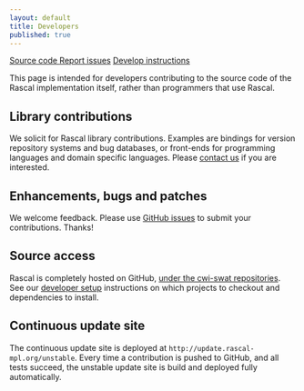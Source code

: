 ```yaml
---
layout: default
title: Developers
published: true
---
```


<p class="text-center">
   <a class="btn" href="https://github.com/cwi-swat/rascal"><i class="icon-github"></i> Source code </a>
   <a class="btn" href="https://github.com/cwi-swat/rascal/issues/"><i class="icon-tasks"></i> Report issues</a>
   <a class="btn" href="https://github.com/cwi-swat/rascal/wiki/Rascal-Developers-Setup---Step-by-Step"><i class="icon-info-sign"></i> Develop instructions</a>
</p>

This page is intended for developers contributing to the source code of the Rascal  implementation  itself, rather than programmers that use Rascal.

## Library contributions

We solicit for Rascal library contributions. Examples are bindings
for version repository systems and bug databases, or front-ends for programming
   languages and domain specific languages. Please [contact us](mailto:Jurgen.Vinju@cwi.nl) if you are
   interested. 

## Enhancements, bugs and patches

We welcome feedback. Please use [GitHub issues](https://github.com/cwi-swat/rascal/issues) 
to submit your contributions. Thanks! 

## Source access

Rascal is completely hosted on GitHub, [under the cwi-swat repositories](https://github.com/organizations/cwi-swat).
See our [developer setup](https://github.com/cwi-swat/rascal/wiki/Rascal-Developers-Setup---Step-by-Step)
instructions on which projects to checkout and dependencies to install.

## Continuous update site

The continuous update site is deployed at `http://update.rascal-mpl.org/unstable`. Every time a contribution is pushed to GitHub, and all tests succeed, the unstable update site is build and deployed fully automatically.